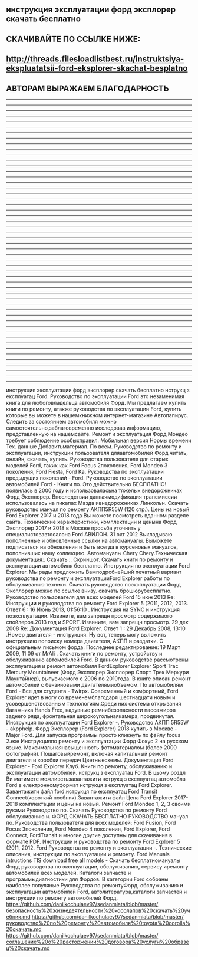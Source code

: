 инструкция эксплуатации форд эксплорер скачать бесплатно
--------------------------------------------------
СКАЧИВАЙТЕ ПО ССЫЛКЕ НИЖЕ:
--------------------------------------------------
http://threads.filesloadlistbest.ru/instruktsiya-ekspluatatsii-ford-eksplorer-skachat-besplatno
--------------------------------------------------
АВТОРАМ ВЫРАЖАЕМ БЛАГОДАРНОСТЬ
--------------------------------------------------
--------------------------------------------------
--------------------------------------------------
--------------------------------------------------
--------------------------------------------------
--------------------------------------------------
--------------------------------------------------
--------------------------------------------------
--------------------------------------------------
--------------------------------------------------
--------------------------------------------------
--------------------------------------------------
--------------------------------------------------
--------------------------------------------------
--------------------------------------------------
--------------------------------------------------
--------------------------------------------------
--------------------------------------------------
--------------------------------------------------
--------------------------------------------------
--------------------------------------------------
--------------------------------------------------
--------------------------------------------------
--------------------------------------------------
--------------------------------------------------
--------------------------------------------------
--------------------------------------------------
--------------------------------------------------
--------------------------------------------------
--------------------------------------------------
--------------------------------------------------
--------------------------------------------------
--------------------------------------------------
--------------------------------------------------
--------------------------------------------------
--------------------------------------------------
--------------------------------------------------
--------------------------------------------------
--------------------------------------------------
--------------------------------------------------
--------------------------------------------------
--------------------------------------------------
--------------------------------------------------
--------------------------------------------------
--------------------------------------------------
--------------------------------------------------
--------------------------------------------------
--------------------------------------------------
--------------------------------------------------
--------------------------------------------------
--------------------------------------------------
--------------------------------------------------
--------------------------------------------------
инструкция эксплуатации форд эксплорер скачать бесплатно нструкц з експлуатац Ford. Руководство по эксплуатации Ford  это незаменимая книга для любоговладельца автомобиля Форд. Мы предлагаем купить книги по ремонту, атакже руководства по эксплуатации Ford, купить которые вы можете в нашемкнижном интернет-магазине Автопапирус. Следить за состоянием автомобиля можно самостоятельно,заблаговременно исследовав информацию, представленную на нашемсайте. Ремонт и эксплуатация Форд Мондео требует соблюдение особыхправил. Мобильная версия  Нормы времени  Тех. данные  Добавитьматериал. По всем. Руководство по ремонту и эксплуатации, инструкции пользователя дляавтомобилей Форд читать, онлайн, скачать, купить. Руководства пользователя для старых моделей Ford, таких как Ford Focus 2поколения, Ford Mondeo 3 поколения, Ford Fiesta, Ford Ka. Руководства по эксплуатации предыдущих поколений - Ford. Руководство по эксплуатации автомобилей Ford - Книги по. Это действительно БЕСПЛАТНО!  появилась в 2000 году и использоваласьна тяжелых внедорожниках Форд Эксплорер. Впоследствии даннаямодификация трансмиссии использовалась на пикапах Мазда ивнедорожниках Линкольн.  Скачать руководство мануал по ремонту АКПП5R55W (120 стр.). Цены на новый Ford Explorer 2017 и 2018 года Вы можете посмотреть вданном разделе сайта. Технические характеристики, комплектации и ценына Форд Эксплорер 2017 и 2018 в Москве просьба уточнять у специалистовавтосалона Ford АВИЛОН. 31 окт 2012  Выкладываю пополненные и обновленные ссылки на автомануалы. Выможете подписаться на обновления  и быть всегда в курсеновых мануалов, пополнивших нашу коллекцию. Автомануалы Chery Chery.Техническая документация:. Скачать :. Cкриншот. Скачать книги по ремонту и эксплуатации автомобиля бесплатно. Инструкция по эксплуатации Ford Explorer. Мы рады предложить Вамподробнейший печатный вариант руководства по ремонту и эксплуатацииFord Explorer  работы по обслуживанию техники. Скачать руководство поэксплуатации Форд Эксплорер можно по ссылке внизу. скачать брошюрубесплатно. Руководство пользователя для всех моделей Ford
15 июн 2013  Re: Инструкции и руководства по ремонту Ford Explorer 5 (2011, 2012, 2013. Ответ 6 : 16 Июнь 2013, 01:56:10 . Инструкция на SYNC и инструкция поэксплуатации. Извините, вам запрещн просмотр содержимого спойлеров.2013 год и SPORT. Извините, вам запрещн просмотр. 29 дек 2008  Re: Документация Ford Explorer.  Ответ 1 : 29 Декабрь 2008, 13:10 .Номер двигателя - инструкция. Ну вот, теперь могу выложить инструкцию попоиску номера двигателя, АКПП и раздатки. С официальным письмом форда.  Последнее редактирование: 19 Март 2009, 11:09 от MrAli . Скачать книги по ремонту, устройству и обслуживанию автомобилей Ford. В данном руководстве рассмотрены эксплуатация и ремонт автомобиля FordExplorer  Explorer Sport Trac  Mercury Mountaineer (Форд Эксплорер Эксплорер Спорт Трек  Меркури Маунтайнер), выпускаемого с 2006 по 2010года. В книге описан ремонт автомобилей с бензиновыми двигателямиобъемом. По автомобилям Ford - Все для студента - Twirpx. Современный и комфортный, Ford Explorer идет в ногу со временемблагодаря шестнадцати новым и усовершенствованным технологиям.Среди них система открывания багажника Hands Free, надувные ремнибезопасности пассажиров заднего ряда, фронтальная широкоугольнаякамера, продвинутая. Инструкция по эксплуатации Ford Explorer -. Руководство АКПП 5R55W - akpphelp. Форд Эксплорер (Ford Explorer) 2018 купить в Москве  - Major Ford. Для запуска программы просто кликнуть по файлу focus 2.exe Инструкцияпо ремонту и эксплуатации Форд Фокус 2 на русском языке. Максимальнаянасыщенность фотоматериалом (более 2000 фотографий). Пошаговыйремонт, включая капитальный ремонт двигателя и коробки передач Цветныесхемы. Документация Ford Explorer - Ford Explorer Клуб. Книги по ремонту, обслуживанию и эксплуатации автомобилей. нструкц з експлуатац Ford. В цьому роздл Ви матимете можливстьзавантажити нструкц з експлуатац автомоблв Ford в електронномуформат  нструкця з експлуатац Ford Explorer. Завантажити файл  ford.нструкця по експлуатац Ford Transit Connect(короткий посбник).Завантажити файл
Цена Ford Explorer 2017-2018  комплектации и цены на новый. Ремонт Ford Mondeo 1, 2, 3 своими руками  Руководство по. Скачать Руководства по ремонту Ford обслуживанию и. ФОРД СКАЧАТЬ БЕСПЛАТНО РУКОВОДСТВО мануал по. Руководства пользователя для всех моделей: Ford Fusion, Ford Focus 3поколения, Ford Mondeo 4 поколения, Ford Explorer, Ford Connect, FordTransit и многие другие доступны для скачивания в формате PDF. Инструкции и руководства по ремонту Ford Explorer 5 (2011, 2012. Ford Руководства по ремонту и эксплуатации -. Технические описания, инструкции по эксплуатации и ремонту. Ford Manuals intructions TIS download free all models - Скачать бесплатномануалы Форд руководства по эксплуатации, обслуживанию, сервису иремонту автомобилей всех моделей. Каталоги запчасте и программыдиагностики для Фордов. В категории Ford собраны наиболее популяные Руководства по ремонтуФорд, обслуживанию и эксплуатации автомобилей Ford, автолитература,каталоги запчастей и инструкции по ремонту автомобилей Форд.
https://github.com/danilkochulaev97/sedanmiata/blob/master/безопасность%20жизнедеятельности%20косолапов%20скачать%20учебник.md
https://github.com/danilkochulaev97/sedanmiata/blob/master/руководство%20по%20ремонту%20автомобиля%20toyota%20corolla%20скачать.md
https://github.com/danilkochulaev97/sedanmiata/blob/master/соглашение%20о%20расторжении%20договора%20услуги%20образец%20скачать.md